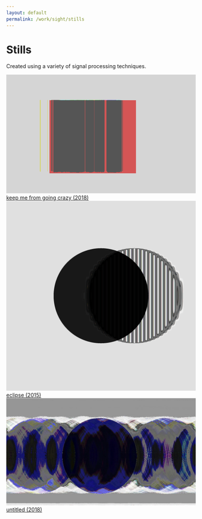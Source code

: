 ```yaml
---
layout: default
permalink: /work/sight/stills
---
```

# Stills

Created using a variety of signal processing techniques.

<!-- _tank_ (2015)

_eclipse_ (2015)

_keep me from going crazy_ (2018) -->

<d1>
  <div class="row">
    <div class="twoColumn">
      <!-- <a href="../../images/work/stills/keepMeFromGoingCrazy.png">
        <img src="../../images/work/stills/keepMeFromGoingCrazy.png" alt="keep me from going crazy (2018)" width="100%" >
        <figcaption> "keep me from going crazy (2018)"</figcaption>
      </a> -->
      <div class="thumbnail_small">
        <a href="../../images/work/stills/keepMeFromGoingCrazy.png">
          <img src="../../images/work/stills/keepMeFromGoingCrazy.png">
        </a>
      </div>
      <a href="../../images/work/stills/keepMeFromGoingCrazy.png">
        <figcaption>keep me from going crazy (2018)</figcaption>
      </a>
    </div>
    <div class="twoColumn">
      <div class="thumbnail_small">
        <a href="../../images/work/stills/eclipse.jpg">
          <img src="../../images/work/stills/eclipse.jpg">
        </a>
      </div>
      <a href="../../images/work/stills/eclipse.jpg">
        <figcaption>eclipse (2015)</figcaption>
      </a>
    </div>
  </div>


  <div class="row">
    <div class="twoColumn">
      <div class="thumbnail_small">
        <a href="../../images/work/stills/circle.jpg">
          <img src="../../images/work/stills/circle.jpg">
        </a>
      </div>
      <a href="../../images/work/stills/circle.jpg">
        <figcaption>untitled (2018)</figcaption>
      </a>
    </div>
    <div class="twoColumn">
      <!-- <div class="thumbnail">
        <a href="../../images/work/stills/eclipse.jpg">
          <img src="../../images/work/stills/eclipse.jpg">
        </a>
      </div>
      <a href="../../images/work/stills/eclipse.jpg">
        <figcaption> "eclipse (2015)"</figcaption>
      </a> -->
    </div>
  </div>

</d1>
